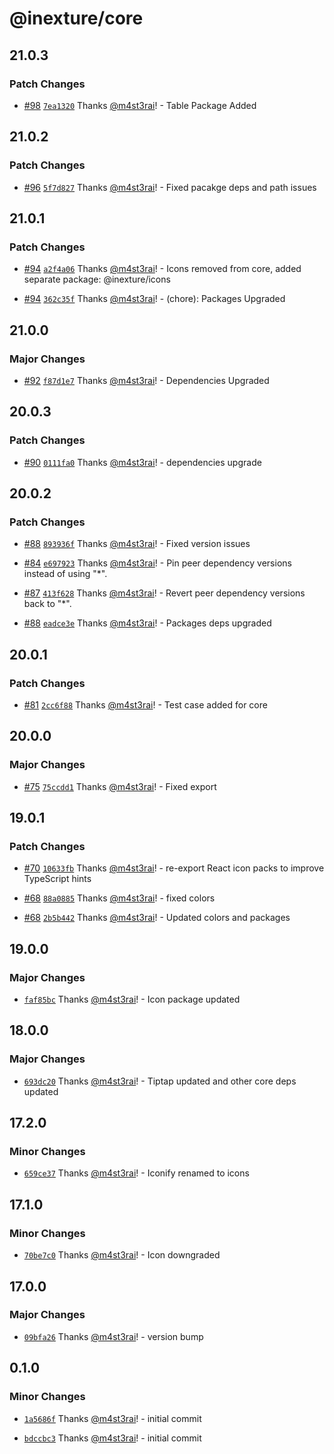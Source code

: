# @inexture/core

## 21.0.3

### Patch Changes

- [#98](https://github.com/inexture-solutions/inxui/pull/98) [`7ea1320`](https://github.com/inexture-solutions/inxui/commit/7ea1320e533b291be646d07b0bb76e75710ff45d) Thanks [@m4st3rai](https://github.com/m4st3rai)! - Table Package Added

## 21.0.2

### Patch Changes

- [#96](https://github.com/inexture-solutions/inxui/pull/96) [`5f7d827`](https://github.com/inexture-solutions/inxui/commit/5f7d827c1be804aa376c2edcedbb74d2b38b54b9) Thanks [@m4st3rai](https://github.com/m4st3rai)! - Fixed pacakge deps and path issues

## 21.0.1

### Patch Changes

- [#94](https://github.com/inexture-solutions/inxui/pull/94) [`a2f4a06`](https://github.com/inexture-solutions/inxui/commit/a2f4a062354d47648aba79097a2816ed24eab90a) Thanks [@m4st3rai](https://github.com/m4st3rai)! - Icons removed from core, added separate package: @inexture/icons

- [#94](https://github.com/inexture-solutions/inxui/pull/94) [`362c35f`](https://github.com/inexture-solutions/inxui/commit/362c35ffa1aea2583b06dacde80a6299b728b701) Thanks [@m4st3rai](https://github.com/m4st3rai)! - (chore): Packages Upgraded

## 21.0.0

### Major Changes

- [#92](https://github.com/inexture-solutions/inxui/pull/92) [`f87d1e7`](https://github.com/inexture-solutions/inxui/commit/f87d1e76bc149fe24272cadb039ec3a75d69d94d) Thanks [@m4st3rai](https://github.com/m4st3rai)! - Dependencies Upgraded

## 20.0.3

### Patch Changes

- [#90](https://github.com/inexture-solutions/inxui/pull/90) [`0111fa0`](https://github.com/inexture-solutions/inxui/commit/0111fa07808e8c3768f0dcd1cec81578178312fc) Thanks [@m4st3rai](https://github.com/m4st3rai)! - dependencies upgrade

## 20.0.2

### Patch Changes

- [#88](https://github.com/inexture-solutions/inxui/pull/88) [`893936f`](https://github.com/inexture-solutions/inxui/commit/893936fc0e2e67706aeec36c24d46c1079705fca) Thanks [@m4st3rai](https://github.com/m4st3rai)! - Fixed version issues

- [#84](https://github.com/inexture-solutions/inxui/pull/84) [`e697923`](https://github.com/inexture-solutions/inxui/commit/e6979233d4e7e8a5651805238665e8e25d422be1) Thanks [@m4st3rai](https://github.com/m4st3rai)! - Pin peer dependency versions instead of using "\*".

- [#87](https://github.com/inexture-solutions/inxui/pull/87) [`413f628`](https://github.com/inexture-solutions/inxui/commit/413f62886ca89cb813cf894cfd8a97beacbcec29) Thanks [@m4st3rai](https://github.com/m4st3rai)! - Revert peer dependency versions back to "\*".

- [#88](https://github.com/inexture-solutions/inxui/pull/88) [`eadce3e`](https://github.com/inexture-solutions/inxui/commit/eadce3e9372eea81091175f7da34697ba447e2f9) Thanks [@m4st3rai](https://github.com/m4st3rai)! - Packages deps upgraded

## 20.0.1

### Patch Changes

- [#81](https://github.com/inexture-solutions/inxui/pull/81) [`2cc6f88`](https://github.com/inexture-solutions/inxui/commit/2cc6f8856dc38cb55dbb688ba4a1c364e7dfd5ed) Thanks [@m4st3rai](https://github.com/m4st3rai)! - Test case added for core

## 20.0.0

### Major Changes

- [#75](https://github.com/inexture-solutions/inxui/pull/75) [`75ccdd1`](https://github.com/inexture-solutions/inxui/commit/75ccdd133132b305525e9197e944416358b3e146) Thanks [@m4st3rai](https://github.com/m4st3rai)! - Fixed export

## 19.0.1

### Patch Changes

- [#70](https://github.com/inexture-solutions/inxui/pull/70) [`10633fb`](https://github.com/inexture-solutions/inxui/commit/10633fba58deda3618cf6ad68c8b4620309023b9) Thanks [@m4st3rai](https://github.com/m4st3rai)! - re-export React icon packs to improve TypeScript hints

- [#68](https://github.com/inexture-solutions/inxui/pull/68) [`88a0885`](https://github.com/inexture-solutions/inxui/commit/88a088502258c2804e995b94fbaf33bb43c33558) Thanks [@m4st3rai](https://github.com/m4st3rai)! - fixed colors

- [#68](https://github.com/inexture-solutions/inxui/pull/68) [`2b5b442`](https://github.com/inexture-solutions/inxui/commit/2b5b4426edf95a355744d74b750c04f0811396dc) Thanks [@m4st3rai](https://github.com/m4st3rai)! - Updated colors and packages

## 19.0.0

### Major Changes

- [`faf85bc`](https://github.com/inexture-solutions/inxui/commit/faf85bc6a2a4ce213a08e2a05ca565088e3f2879) Thanks [@m4st3rai](https://github.com/m4st3rai)! - Icon package updated

## 18.0.0

### Major Changes

- [`693dc20`](https://github.com/inexture-solutions/inxui/commit/693dc20df83d992fa8b3edcbc919afda6747a901) Thanks [@m4st3rai](https://github.com/m4st3rai)! - Tiptap updated and other core deps updated

## 17.2.0

### Minor Changes

- [`659ce37`](https://github.com/inexture-solutions/inxui/commit/659ce373e82e70920631a66f001bc6f28bf97d71) Thanks [@m4st3rai](https://github.com/m4st3rai)! - Iconify renamed to icons

## 17.1.0

### Minor Changes

- [`70be7c0`](https://github.com/inexture-solutions/inxui/commit/70be7c001afa5463cbe78d14be6db9b67a959e61) Thanks [@m4st3rai](https://github.com/m4st3rai)! - Icon downgraded

## 17.0.0

### Major Changes

- [`09bfa26`](https://github.com/inexture-solutions/inxui/commit/09bfa267b5ccddb31d728f9dd8197c396b0bb44a) Thanks [@m4st3rai](https://github.com/m4st3rai)! - version bump

## 0.1.0

### Minor Changes

- [`1a5686f`](https://github.com/inexture-solutions/inxui/commit/1a5686f80af7fab18209e9e4ecbb0adefcca25f0) Thanks [@m4st3rai](https://github.com/m4st3rai)! - initial commit

- [`bdccbc3`](https://github.com/inexture-solutions/inxui/commit/bdccbc3bc46a49a8a597daa04ce1adcbf83e3056) Thanks [@m4st3rai](https://github.com/m4st3rai)! - initial commit
